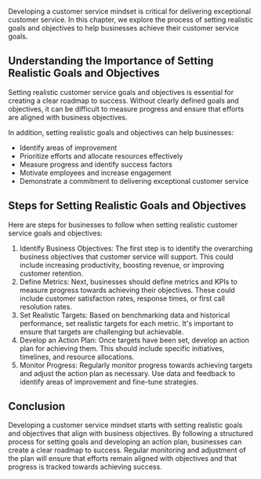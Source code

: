 
Developing a customer service mindset is critical for delivering exceptional customer service. In this chapter, we explore the process of setting realistic goals and objectives to help businesses achieve their customer service goals.

Understanding the Importance of Setting Realistic Goals and Objectives
----------------------------------------------------------------------

Setting realistic customer service goals and objectives is essential for creating a clear roadmap to success. Without clearly defined goals and objectives, it can be difficult to measure progress and ensure that efforts are aligned with business objectives.

In addition, setting realistic goals and objectives can help businesses:

* Identify areas of improvement
* Prioritize efforts and allocate resources effectively
* Measure progress and identify success factors
* Motivate employees and increase engagement
* Demonstrate a commitment to delivering exceptional customer service

Steps for Setting Realistic Goals and Objectives
------------------------------------------------

Here are steps for businesses to follow when setting realistic customer service goals and objectives:

1. Identify Business Objectives: The first step is to identify the overarching business objectives that customer service will support. This could include increasing productivity, boosting revenue, or improving customer retention.
2. Define Metrics: Next, businesses should define metrics and KPIs to measure progress towards achieving their objectives. These could include customer satisfaction rates, response times, or first call resolution rates.
3. Set Realistic Targets: Based on benchmarking data and historical performance, set realistic targets for each metric. It's important to ensure that targets are challenging but achievable.
4. Develop an Action Plan: Once targets have been set, develop an action plan for achieving them. This should include specific initiatives, timelines, and resource allocations.
5. Monitor Progress: Regularly monitor progress towards achieving targets and adjust the action plan as necessary. Use data and feedback to identify areas of improvement and fine-tune strategies.

Conclusion
----------

Developing a customer service mindset starts with setting realistic goals and objectives that align with business objectives. By following a structured process for setting goals and developing an action plan, businesses can create a clear roadmap to success. Regular monitoring and adjustment of the plan will ensure that efforts remain aligned with objectives and that progress is tracked towards achieving success.
